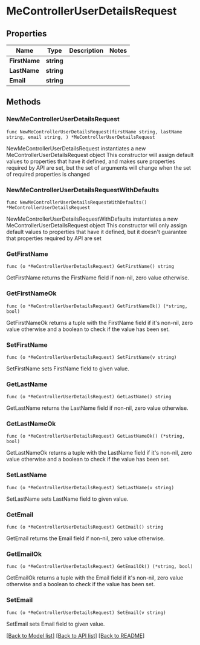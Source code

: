 # MeControllerUserDetailsRequest

## Properties

Name | Type | Description | Notes
------------ | ------------- | ------------- | -------------
**FirstName** | **string** |  | 
**LastName** | **string** |  | 
**Email** | **string** |  | 

## Methods

### NewMeControllerUserDetailsRequest

`func NewMeControllerUserDetailsRequest(firstName string, lastName string, email string, ) *MeControllerUserDetailsRequest`

NewMeControllerUserDetailsRequest instantiates a new MeControllerUserDetailsRequest object
This constructor will assign default values to properties that have it defined,
and makes sure properties required by API are set, but the set of arguments
will change when the set of required properties is changed

### NewMeControllerUserDetailsRequestWithDefaults

`func NewMeControllerUserDetailsRequestWithDefaults() *MeControllerUserDetailsRequest`

NewMeControllerUserDetailsRequestWithDefaults instantiates a new MeControllerUserDetailsRequest object
This constructor will only assign default values to properties that have it defined,
but it doesn't guarantee that properties required by API are set

### GetFirstName

`func (o *MeControllerUserDetailsRequest) GetFirstName() string`

GetFirstName returns the FirstName field if non-nil, zero value otherwise.

### GetFirstNameOk

`func (o *MeControllerUserDetailsRequest) GetFirstNameOk() (*string, bool)`

GetFirstNameOk returns a tuple with the FirstName field if it's non-nil, zero value otherwise
and a boolean to check if the value has been set.

### SetFirstName

`func (o *MeControllerUserDetailsRequest) SetFirstName(v string)`

SetFirstName sets FirstName field to given value.


### GetLastName

`func (o *MeControllerUserDetailsRequest) GetLastName() string`

GetLastName returns the LastName field if non-nil, zero value otherwise.

### GetLastNameOk

`func (o *MeControllerUserDetailsRequest) GetLastNameOk() (*string, bool)`

GetLastNameOk returns a tuple with the LastName field if it's non-nil, zero value otherwise
and a boolean to check if the value has been set.

### SetLastName

`func (o *MeControllerUserDetailsRequest) SetLastName(v string)`

SetLastName sets LastName field to given value.


### GetEmail

`func (o *MeControllerUserDetailsRequest) GetEmail() string`

GetEmail returns the Email field if non-nil, zero value otherwise.

### GetEmailOk

`func (o *MeControllerUserDetailsRequest) GetEmailOk() (*string, bool)`

GetEmailOk returns a tuple with the Email field if it's non-nil, zero value otherwise
and a boolean to check if the value has been set.

### SetEmail

`func (o *MeControllerUserDetailsRequest) SetEmail(v string)`

SetEmail sets Email field to given value.



[[Back to Model list]](../README.md#documentation-for-models) [[Back to API list]](../README.md#documentation-for-api-endpoints) [[Back to README]](../README.md)


